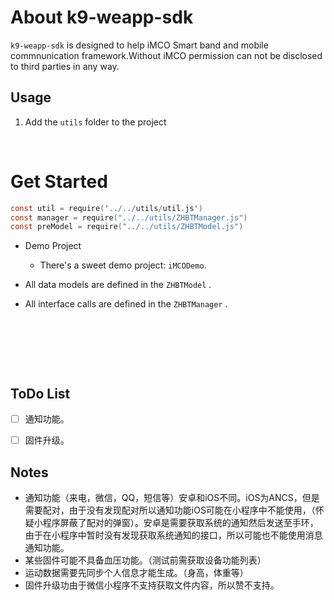 # About k9-weapp-sdk 

`k9-weapp-sdk` is designed to help iMCO Smart band and mobile commnunication framework.Without iMCO permission can not be disclosed to third parties in any way.



## Usage
1. Add the `utils` folder to the project

   ​

# Get Started

```objective-c
const util = require('../../utils/util.js')
const manager = require("../../utils/ZHBTManager.js")
const preModel = require("../../utils/ZHBTModel.js")
```

* Demo Project
  * There's a sweet demo project: `iMCODemo`.
* All data models are defined in the `ZHBTModel` .


* All interface calls are defined in the `ZHBTManager` .

  ​

  ​

  ​


## ToDo List

- [ ] 通知功能。
- [ ] 固件升级。





## Notes

- 通知功能（来电，微信，QQ，短信等）安卓和iOS不同。iOS为ANCS，但是需要配对，由于没有发现配对所以通知功能iOS可能在小程序中不能使用，（怀疑小程序屏蔽了配对的弹窗）。安卓是需要获取系统的通知然后发送至手环，由于在小程序中暂时没有发现获取系统通知的接口，所以可能也不能使用消息通知功能。
- 某些固件可能不具备血压功能。（测试前需获取设备功能列表）
- 运动数据需要先同步个人信息才能生成。（身高，体重等）
- 固件升级功由于微信小程序不支持获取文件内容，所以赞不支持。



